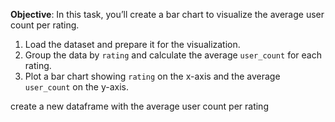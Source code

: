 **Objective**: In this task, you’ll create a bar chart to visualize the average user count per rating.

1. Load the dataset and prepare it for the visualization.
2. Group the data by `rating` and calculate the average `user_count` for each rating.
3. Plot a bar chart showing `rating` on the x-axis and the average `user_count` on the y-axis.

<div class="Hint">

create a new dataframe with the average user count per rating

</div>
